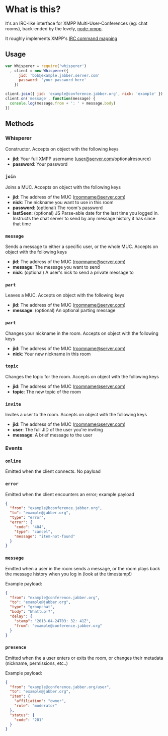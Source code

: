 # What is this?

It's an IRC-like interface for XMPP Multi-User-Conferences (eg: chat rooms),
back-ended by the lovely, [node-xmpp](https://npmjs.org/package/node-xmpp).

It roughly implements XMPP's [IRC command mapping](http://xmpp.org/extensions/xep-0045.html#impl-client-irc)

## Usage

``` javascript
var Whisperer = require('whisperer')
  , client = new Whisperer({
      jid: 'bob@example.jabber.server.com'
      password: 'your password here'
    })

client.join({ jid: 'example@conference.jabber.org', nick: 'example' })
client.on('message', function(message) {
  console.log(message.from + ': ' + message.body)
})
```

## Methods

### Whisperer
Constructor. Accepts on object with the following keys

* __jid__: Your full XMPP username (user@server.com/optionalresource)
* __password__: Your password

### `join`
Joins a MUC. Accepts on object with the following keys

* __jid__: The address of the MUC (roomname@server.com)
* __nick__: The nickname you want to use in this room
* __password__: (optional) The room's password 
* __lastSeen__: (optional) JS Parse-able date for the last time you logged in.
Instructs the chat server to send by any message history it has since that time

### `message`
Sends a message to either a specific user, or the whole MUC.
Accepts on object with the following keys

* __jid__: The address of the MUC (roomname@server.com)
* __message__: The message you want to send
* __nick__: (optional) A user's nick to send a private message to

### `part`
Leaves a MUC. Accepts on object with the following keys

* __jid__: The address of the MUC (roomname@server.com)
* __message__: (optional) An optional parting message

### `part`
Changes your nickname in the room. Accepts on object with the following keys

* __jid__: The address of the MUC (roomname@server.com)
* __nick__: Your new nickname in this room

### `topic`
Changes the topic for the room. Accepts on object with the following keys

* __jid__: The address of the MUC (roomname@server.com)
* __topic__: The new topic of the room

### `invite`
Invites a user to the room. Accepts on object with the following keys

* __jid__: The address of the MUC (roomname@server.com)
* __user__: The full JID of the user you're inviting
* __message__: A brief message to the user

### Events

### `online`
Emitted when the client connects. No payload

### `error`
Emitted when the client encounters an error; example payload
``` json
{
  "from": "example@bconference.jabber.org",
  "to": "example@jabber.org",
  "type": "error",
  "error": {
    "code": "404",
    "type": "cancel",
    "message": "item-not-found"
  }
}
```

### `message`
Emitted when a user in the room sends a message, or the room plays back the
message history when you log in (look at the timestamp!)

Example payload:
``` json
{
  "from": "example@conference.jabber.org",
  "to": "example@jabber.org",
  "type": "groupchat",
  "body": "Whattup!?",
  "delay": {
    "stamp": "2013-04-24T03: 32: 41Z",
    "from": "example@conference.jabber.org"
  }
}
```

### `presence`
Emitted when the a user enters or exits the room, or changes their metadata
(nickname, permissions, etc..)

Example payload:
``` json
{
  "from": "example@conference.jabber.org/user",
  "to": "example@jabber.org",
  "item": {
    "affiliation": "owner",
    "role": "moderator"
  },
  "status": {
    "code": "201"
  }
}
```
